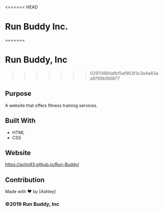<<<<<<< HEAD
# Run Buddy Inc.
=======
# Run Buddy, Inc
>>>>>>> 02970880afbf5af963f3c3e4a83aa9769b190877

## Purpose
A website that offers fitness training services.

## Built With
* HTML
* CSS

## Website
https://acho93.github.io/Run-Buddy/

## Contribution
Made with ❤️ by [Ashley]

### ©️2019 Run Buddy, Inc 

